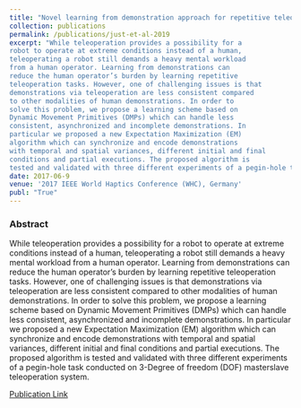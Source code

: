 ```yaml
---
title: "Novel learning from demonstration approach for repetitive teleoperation tasks"
collection: publications
permalink: /publications/just-et-al-2019
excerpt: "While teleoperation provides a possibility for a
robot to operate at extreme conditions instead of a human,
teleoperating a robot still demands a heavy mental workload
from a human operator. Learning from demonstrations can
reduce the human operator’s burden by learning repetitive
teleoperation tasks. However, one of challenging issues is that
demonstrations via teleoperation are less consistent compared
to other modalities of human demonstrations. In order to
solve this problem, we propose a learning scheme based on
Dynamic Movement Primitives (DMPs) which can handle less
consistent, asynchronized and incomplete demonstrations. In
particular we proposed a new Expectation Maximization (EM)
algorithm which can synchronize and encode demonstrations
with temporal and spatial variances, different initial and final
conditions and partial executions. The proposed algorithm is
tested and validated with three different experiments of a pegin-hole task conducted on 3-Degree of freedom (DOF) masterslave teleoperation system."
date: 2017-06-9
venue: '2017 IEEE World Haptics Conference (WHC), Germany'
publ: "True"
---
```


### Abstract
While teleoperation provides a possibility for a
robot to operate at extreme conditions instead of a human,
teleoperating a robot still demands a heavy mental workload
from a human operator. Learning from demonstrations can
reduce the human operator’s burden by learning repetitive
teleoperation tasks. However, one of challenging issues is that
demonstrations via teleoperation are less consistent compared
to other modalities of human demonstrations. In order to
solve this problem, we propose a learning scheme based on
Dynamic Movement Primitives (DMPs) which can handle less
consistent, asynchronized and incomplete demonstrations. In
particular we proposed a new Expectation Maximization (EM)
algorithm which can synchronize and encode demonstrations
with temporal and spatial variances, different initial and final
conditions and partial executions. The proposed algorithm is
tested and validated with three different experiments of a pegin-hole task conducted on 3-Degree of freedom (DOF) masterslave teleoperation system.

[Publication Link](https://mediatum.ub.tum.de/doc/1364695/document.pdf)
